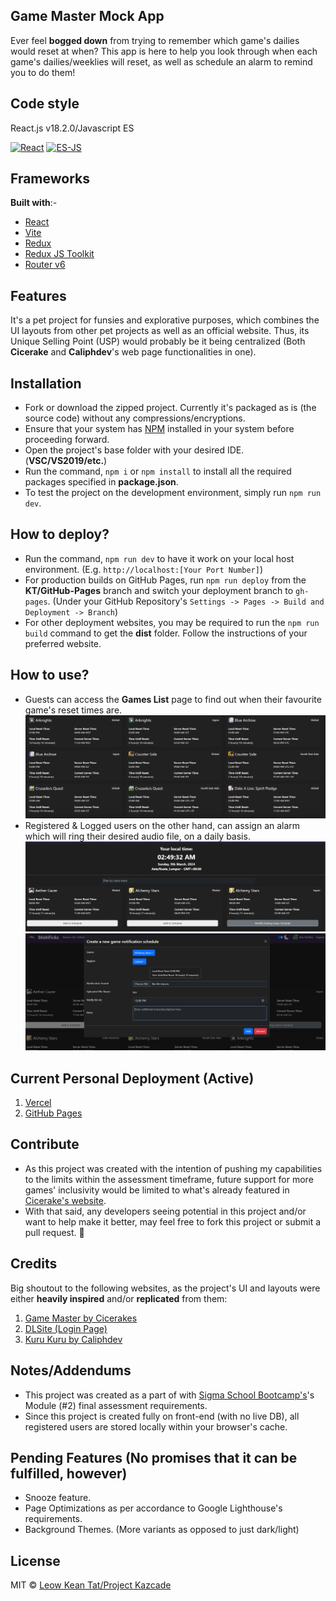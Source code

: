 ## Game Master Mock App
Ever feel **bogged down** from trying to remember which game's dailies would reset at when? This app is here to help you look through when each game's dailies/weeklies will reset, as well as schedule an alarm to remind you to do them!

## Code style
React.js v18.2.0/Javascript ES

[![React](https://img.shields.io/badge/Coding%20Style-React-brightgreen.svg?style=flat)](https://github.com/facebook/react)
[![ES-JS](https://img.shields.io/badge/Coding%20Style-Javascript%20ES%202022-brightgreen.svg?style=flat)](https://github.com/standard/standard)

## Frameworks
**Built with**:-
- [React](https://react.dev/)
- [Vite](https://vitejs.dev/)
- [Redux](https://redux.js.org/)
- [Redux JS Toolkit](https://redux-toolkit.js.org/)
- [Router v6](https://reactrouter.com/en/main)

## Features
It's a pet project for funsies and explorative purposes, which combines the UI layouts from other pet projects as well as an official website. Thus, its Unique Selling Point (USP) would probably be it being centralized (Both **Cicerake** and **Caliphdev**'s web page functionalities in one).

## Installation
- Fork or download the zipped project. Currently it's packaged as is (the source code) without any compressions/encryptions.
- Ensure that your system has [NPM](https://nodejs.org/en) installed in your system before proceeding forward.
- Open the project's base folder with your desired IDE. (**VSC/VS2019/etc.**)
- Run the command, `npm i` or `npm install` to install all the required packages specified in <b>package.json</b>.
- To test the project on the development environment, simply run `npm run dev`.

## How to deploy?
- Run the command, `npm run dev` to have it work on your local host environment. (E.g. `http://localhost:[Your Port Number]`)
- For production builds on GitHub Pages, run `npm run deploy` from the **KT/GitHub-Pages** branch and switch your deployment branch to `gh-pages`. (Under your GitHub Repository's `Settings -> Pages -> Build and Deployment -> Branch`)
- For other deployment websites, you may be required to run the `npm run build` command to get the **dist** folder. Follow the instructions of your preferred website.

## How to use?
- Guests can access the **Games List** page to find out when their favourite game's reset times are.
![Guest Feature-1](./demo-images/demo-1.png)
- Registered & Logged users on the other hand, can assign an alarm which will ring their desired audio file, on a daily basis.
![User Feature-1](./demo-images/demo-2.png)
![User Feature-2](./demo-images/demo-3.png)

## Current Personal Deployment (Active)
1. [Vercel](https://ssb-m2-11b-todo-list-app-v5-assessment.vercel.app/)
2. [GitHub Pages](https://ktleow93584.github.io/SSB-M2-11b-TODO-List-App-v5-Assessment/)

## Contribute
- As this project was created with the intention of pushing my capabilities to the limits within the assessment timeframe, future support for more games' inclusivity would be limited to what's already featured in [Cicerake's website](https://cicerakes.github.io/Game-Time-Master/).
- With that said, any developers seeing potential in this project and/or want to help make it better, may feel free to fork this project or submit a pull request. 🦾

## Credits
Big shoutout to the following websites, as the project's UI and layouts were either <b>heavily inspired</b> and/or <b>replicated</b> from them:
1. [Game Master by Cicerakes](https://github.com/cicerakes/Game-Time-Master)
2. [DLSite (Login Page)](https://login.dlsite.com/login)
3. [Kuru Kuru by Caliphdev](https://github.com/caliphdev/herta_kuru)

## Notes/Addendums
- This project was created as a part of with [Sigma School Bootcamp's](https://sigmaschool.co/complete-software-development-programme)'s Module (#2) final assessment requirements.
- Since this project is created fully on front-end (with no live DB), all registered users are stored locally within your browser's cache.

## Pending Features (No promises that it can be fulfilled, however)
- Snooze feature.
- Page Optimizations as per accordance to Google Lighthouse's requirements.
- Background Themes. (More variants as opposed to just dark/light)

## License
MIT © [Leow Kean Tat/Project Kazcade](https://github.com/KTLeow93584)
